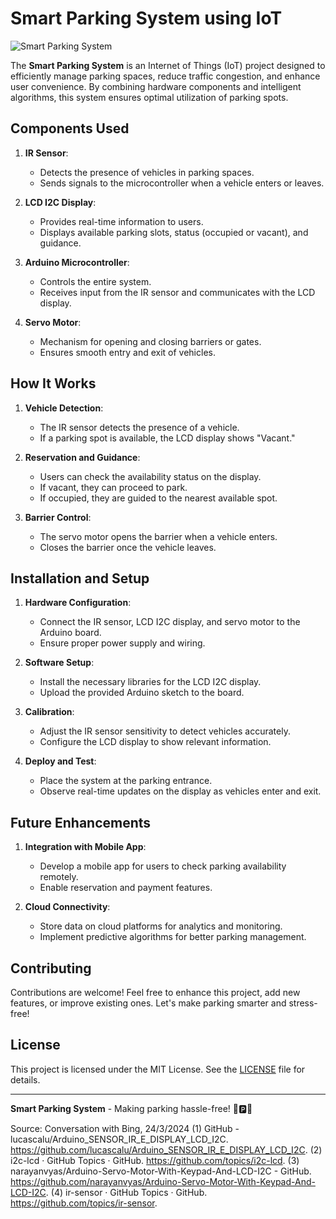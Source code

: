 # Smart Parking System using IoT

![Smart Parking System](https://your-image-url-here.com/smart_parking_system.jpg)

The **Smart Parking System** is an Internet of Things (IoT) project designed to efficiently manage parking spaces, reduce traffic congestion, and enhance user convenience. By combining hardware components and intelligent algorithms, this system ensures optimal utilization of parking spots.

## Components Used

1. **IR Sensor**:
   - Detects the presence of vehicles in parking spaces.
   - Sends signals to the microcontroller when a vehicle enters or leaves.

2. **LCD I2C Display**:
   - Provides real-time information to users.
   - Displays available parking slots, status (occupied or vacant), and guidance.

3. **Arduino Microcontroller**:
   - Controls the entire system.
   - Receives input from the IR sensor and communicates with the LCD display.

4. **Servo Motor**:
   - Mechanism for opening and closing barriers or gates.
   - Ensures smooth entry and exit of vehicles.

## How It Works

1. **Vehicle Detection**:
   - The IR sensor detects the presence of a vehicle.
   - If a parking spot is available, the LCD display shows "Vacant."

2. **Reservation and Guidance**:
   - Users can check the availability status on the display.
   - If vacant, they can proceed to park.
   - If occupied, they are guided to the nearest available spot.

3. **Barrier Control**:
   - The servo motor opens the barrier when a vehicle enters.
   - Closes the barrier once the vehicle leaves.

## Installation and Setup

1. **Hardware Configuration**:
   - Connect the IR sensor, LCD I2C display, and servo motor to the Arduino board.
   - Ensure proper power supply and wiring.

2. **Software Setup**:
   - Install the necessary libraries for the LCD I2C display.
   - Upload the provided Arduino sketch to the board.

3. **Calibration**:
   - Adjust the IR sensor sensitivity to detect vehicles accurately.
   - Configure the LCD display to show relevant information.

4. **Deploy and Test**:
   - Place the system at the parking entrance.
   - Observe real-time updates on the display as vehicles enter and exit.

## Future Enhancements

1. **Integration with Mobile App**:
   - Develop a mobile app for users to check parking availability remotely.
   - Enable reservation and payment features.

2. **Cloud Connectivity**:
   - Store data on cloud platforms for analytics and monitoring.
   - Implement predictive algorithms for better parking management.

## Contributing

Contributions are welcome! Feel free to enhance this project, add new features, or improve existing ones. Let's make parking smarter and stress-free!

## License

This project is licensed under the MIT License. See the [LICENSE](LICENSE) file for details.

---

**Smart Parking System** - Making parking hassle-free! 🚗🅿️🌟

Source: Conversation with Bing, 24/3/2024
(1) GitHub - lucascalu/Arduino_SENSOR_IR_E_DISPLAY_LCD_I2C. https://github.com/lucascalu/Arduino_SENSOR_IR_E_DISPLAY_LCD_I2C.
(2) i2c-lcd · GitHub Topics · GitHub. https://github.com/topics/i2c-lcd.
(3) narayanvyas/Arduino-Servo-Motor-With-Keypad-And-LCD-I2C - GitHub. https://github.com/narayanvyas/Arduino-Servo-Motor-With-Keypad-And-LCD-I2C.
(4) ir-sensor · GitHub Topics · GitHub. https://github.com/topics/ir-sensor.
